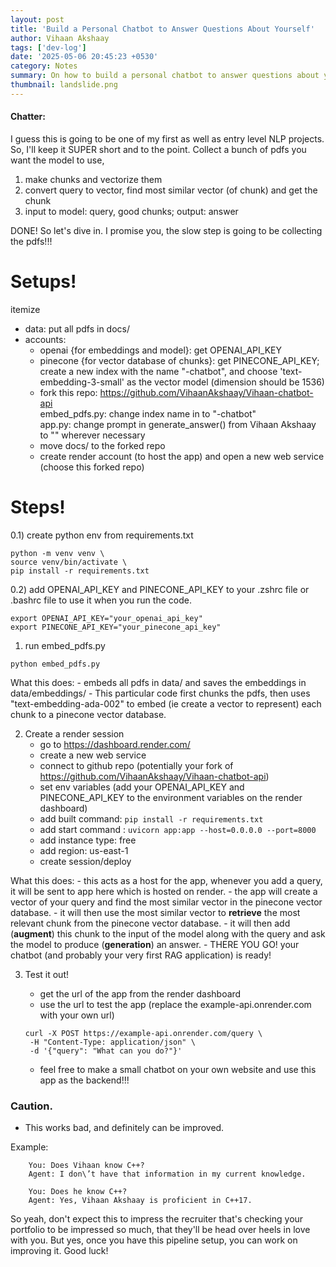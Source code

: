 ```yaml
---
layout: post
title: 'Build a Personal Chatbot to Answer Questions About Yourself'
author: Vihaan Akshaay
tags: ['dev-log']
date: '2025-05-06 20:45:23 +0530'
category: Notes
summary: On how to build a personal chatbot to answer questions about yourself.
thumbnail: landslide.png
---
```


#### Chatter:
I guess this is going to be one of my first as well as entry level NLP projects. So, I'll keep it SUPER short and to the point.
Collect a bunch of pdfs you want the model to use, 

1) make chunks and vectorize them
2) convert query to vector, find most similar vector (of chunk) and get the chunk
3) input to model: query, good chunks; output: answer

DONE!
So let's dive in. I promise you, the slow step is going to be collecting the pdfs!!!

# Setups!
itemize
- data: put all pdfs in docs/ 
- accounts:
    - openai {for embeddings and model}: get OPENAI_API_KEY 
    - pinecone {for vector database of chunks}: get PINECONE_API_KEY; create a new index with the name "<your-name>-chatbot", and choose 'text-embedding-3-small' as the vector model (dimension should be 1536)
    - fork this repo: https://github.com/VihaanAkshaay/Vihaan-chatbot-api \
                    embed_pdfs.py: change index name in  to "<your-name>-chatbot" \
                    app.py: change prompt in generate_answer() from Vihaan Akshaay to "<your-name>" wherever necessary
    - move docs/ to the forked repo
    - create render account (to host the app) and open a new web service (choose this forked repo)

# Steps!
0.1) create python env from requirements.txt

```
python -m venv venv \
source venv/bin/activate \
pip install -r requirements.txt
```

0.2) add OPENAI_API_KEY and PINECONE_API_KEY to your .zshrc file or .bashrc file to use it when you run the code.

```
export OPENAI_API_KEY="your_openai_api_key"
export PINECONE_API_KEY="your_pinecone_api_key"
```

1) run embed_pdfs.py

```
python embed_pdfs.py
```

What this does: 
    - embeds all pdfs in data/ and saves the embeddings in data/embeddings/
    - This particular code first chunks the pdfs, then uses "text-embedding-ada-002" to embed (ie create a vector to represent) each chunk to a pinecone vector database.

2) Create a render session
    - go to https://dashboard.render.com/
    - create a new web service
    - connect to github repo (potentially your fork of https://github.com/VihaanAkshaay/Vihaan-chatbot-api)
    - set env variables (add your OPENAI_API_KEY and PINECONE_API_KEY to the environment variables on the render dashboard)
    - add built command: ```pip install -r requirements.txt```
    - add start command : ```uvicorn app:app --host=0.0.0.0 --port=8000```
    - add instance type: free
    - add region: us-east-1
    - create session/deploy

What this does:
    - this acts as a host for the app, whenever you add a query, it will be sent to app here which is hosted on render.
    - the app will create a vector of your query and find the most similar vector in the pinecone vector database.
    - it will then use the most similar vector to **retrieve** the most relevant chunk from the pinecone vector database.
    - it will then add (**augment**) this chunk to the input of the model along with the query and ask the model to produce (**generation**) an answer.
    - THERE YOU GO! your chatbot (and probably your very first RAG application) is ready!

3) Test it out!
    - get the url of the app from the render dashboard
    - use the url to test the app (replace the example-api.onrender.com with your own url)

    ```
    curl -X POST https://example-api.onrender.com/query \
     -H "Content-Type: application/json" \
     -d '{"query": "What can you do?"}'
    ```

    - feel free to make a small chatbot on your own website and use this app as the backend!!! 



### Caution.
- This works bad, and definitely can be improved.

Example: 

```
    You: Does Vihaan know C++?
    Agent: I don\’t have that information in my current knowledge.

    You: Does he know C++?
    Agent: Yes, Vihaan Akshaay is proficient in C++17.
```

So yeah, don't expect this to impress the recruiter that's checking your portfolio to be impressed so much, that they'll be head over heels in love with you.
But yes, once you have this pipeline setup, you can work on improving it. Good luck!

